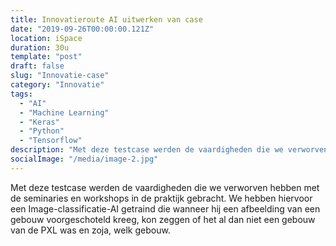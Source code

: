 ```yaml
---
title: Innovatieroute AI uitwerken van case
date: "2019-09-26T00:00:00.121Z"
location: iSpace
duration: 30u
template: "post"
draft: false
slug: "Innovatie-case"
category: "Innovatie"
tags:
  - "AI"
  - "Machine Learning"
  - "Keras"
  - "Python"
  - "Tensorflow"
description: "Met deze testcase werden de vaardigheden die we verworven hebben met de seminaries en workshops in de praktijk gebracht ..."
socialImage: "/media/image-2.jpg"
---
```


<!-- ![Ida](/media/portfolio/ida.png) -->

Met deze testcase werden de vaardigheden die we verworven hebben met de seminaries en workshops in de praktijk gebracht. We hebben hiervoor een Image-classificatie-AI getraind die wanneer hij een afbeelding van een gebouw voorgeschoteld kreeg, kon zeggen of het al dan niet een gebouw van de PXL was en zoja, welk gebouw.
